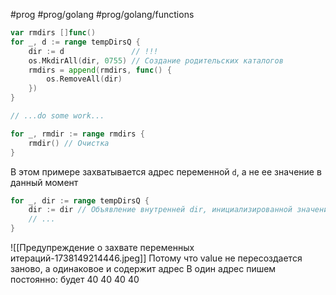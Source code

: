 #prog #prog/golang #prog/golang/functions

```go
var rmdirs []func()
for _, d := range tempDirsQ {
	dir := d               // !!!
	os.MkdirAll(dir, 0755) // Создание родительских каталогов
	rmdirs = append(rmdirs, func() {
		os.RemoveAll(dir)
	})
}

// ...do some work...

for _, rmdir := range rmdirs {
	rmdir() // Очистка
}
```

В этом примере захватывается адрес переменной `d`, а не ее значение в данный момент

```go
for _, dir := range tempDirsQ {
	dir := dir // Объявление внутренней dir, инициализированной значением внешней dir
	// ...
}
```

![[Предупреждение о захвате переменных итераций-1738149214446.jpeg]]
Потому что value не пересоздается заново, а одинаковое и содержит адрес
В один адрес пишем постоянно: будет 40 40 40 40